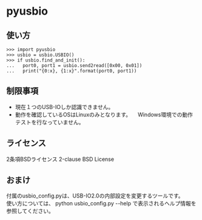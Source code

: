 pyusbio
=======

使い方
------
    >>> import pyusbio
    >>> usbio = usbio.USBIO()
    >>> if usbio.find_and_init():
    ...   port0, port1 = usbio.send2read([0x00, 0x01])
    ...   print("{0:x}, {1:x}".format(port0, port1))

制限事項
--------
 * 現在１つのUSB-IOしか認識できません。
 * 動作を確認しているOSはLinuxのみとなります。
 　Windows環境での動作テストを行なっていません。 

ライセンス
----------
 2条項BSDライセンス
 2-clause BSD License

おまけ
------
付属のusbio\_config.pyは、USB-IO2.0の内部設定を変更するツールです。  
使い方については、 python usbio\_config.py --help で表示されるヘルプ情報を参照してください。
